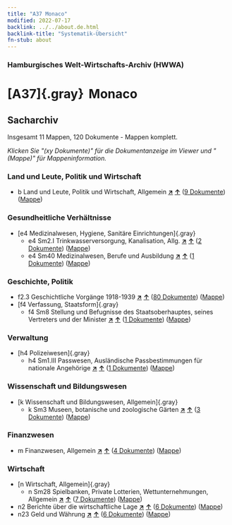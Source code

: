 ```yaml
---
title: "A37 Monaco"
modified: 2022-07-17
backlink: ../../about.de.html
backlink-title: "Systematik-Übersicht"
fn-stub: about
---
```


### Hamburgisches Welt-Wirtschafts-Archiv (HWWA)

# [A37]{.gray}&#8201; Monaco&#160; 







## Sacharchiv






Insgesamt 11 Mappen, 120 Dokumente - Mappen komplett.

_Klicken Sie "(xy Dokumente)" für die Dokumentanzeige im Viewer und "(Mappe)" für Mappeninformation._




### Land und Leute, Politik und Wirtschaft

- b Land und Leute, Politik und Wirtschaft, Allgemein [**&nearr;**](../../../subject/i/144196/about.de.html "Land und Leute, Politik und Wirtschaft, Allgemein (in der ganzen Welt)") [**&uarr;**](../../../subject/about.de.html#b "Sachsystematik") (<a href="https://pm20.zbw.eu/iiifview/folder/sh/141013,144196" title="über: Monaco : Land und Leute, Politik und Wirtschaft, Allgemein" target="_blank">9 Dokumente</a>) ([Mappe](../../../../folder/sh/1410xx/141013/1441xx/144196/about.de.html))

### Gesundheitliche Verhältnisse

- [e4 Medizinalwesen, Hygiene, Sanitäre Einrichtungen]{.gray}
  - e4 Sm2.I Trinkwasserversorgung, Kanalisation, Allg. [**&nearr;**](../../../subject/i/144268/about.de.html "Trinkwasserversorgung, Kanalisation, Allg. (in der ganzen Welt)") [**&uarr;**](../../../subject/about.de.html#e4_Sm2.I "Sachsystematik") (<a href="https://pm20.zbw.eu/iiifview/folder/sh/141013,144268" title="über: Monaco : Trinkwasserversorgung, Kanalisation, Allg." target="_blank">2 Dokumente</a>) ([Mappe](../../../../folder/sh/1410xx/141013/1442xx/144268/about.de.html))
  - e4 Sm40 Medizinalwesen, Berufe und Ausbildung [**&nearr;**](../../../subject/i/153591/about.de.html "Medizinalwesen, Berufe und Ausbildung (in der ganzen Welt)") [**&uarr;**](../../../subject/about.de.html#e4_Sm40 "Sachsystematik") (<a href="https://pm20.zbw.eu/iiifview/folder/sh/141013,153591" title="über: Monaco : Medizinalwesen, Berufe und Ausbildung" target="_blank">1 Dokumente</a>) ([Mappe](../../../../folder/sh/1410xx/141013/1535xx/153591/about.de.html))

### Geschichte, Politik

- f2.3 Geschichtliche Vorgänge 1918-1939 [**&nearr;**](../../../subject/i/181391/about.de.html "Geschichtliche Vorgänge 1918-1939 (in der ganzen Welt)") [**&uarr;**](../../../subject/about.de.html#f2.3 "Sachsystematik") (<a href="https://pm20.zbw.eu/iiifview/folder/sh/141013,181391" title="über: Monaco : Geschichtliche Vorgänge 1918-1939" target="_blank">80 Dokumente</a>) ([Mappe](../../../../folder/sh/1410xx/141013/1813xx/181391/about.de.html))
- [f4 Verfassung, Staatsform]{.gray}
  - f4 Sm8 Stellung und Befugnisse des Staatsoberhauptes, seines Vertreters und der Minister [**&nearr;**](../../../subject/i/144365/about.de.html "Stellung und Befugnisse des Staatsoberhauptes, seines Vertreters und der Minister (in der ganzen Welt)") [**&uarr;**](../../../subject/about.de.html#f4_Sm8 "Sachsystematik") (<a href="https://pm20.zbw.eu/iiifview/folder/sh/141013,144365" title="über: Monaco : Stellung und Befugnisse des Staatsoberhauptes, seines Vertreters und der Minister" target="_blank">1 Dokumente</a>) ([Mappe](../../../../folder/sh/1410xx/141013/1443xx/144365/about.de.html))

### Verwaltung

- [h4 Polizeiwesen]{.gray}
  - h4 Sm1.III Passwesen, Ausländische Passbestimmungen für nationale Angehörige [**&nearr;**](../../../subject/i/144669/about.de.html "Passwesen, Ausländische Passbestimmungen für nationale Angehörige (in der ganzen Welt)") [**&uarr;**](../../../subject/about.de.html#h4_Sm1.III "Sachsystematik") (<a href="https://pm20.zbw.eu/iiifview/folder/sh/141013,144669" title="über: Monaco : Passwesen, Ausländische Passbestimmungen für nationale Angehörige" target="_blank">1 Dokumente</a>) ([Mappe](../../../../folder/sh/1410xx/141013/1446xx/144669/about.de.html))

### Wissenschaft und Bildungswesen

- [k Wissenschaft und Bildungswesen, Allgemein]{.gray}
  - k Sm3 Museen, botanische und zoologische Gärten [**&nearr;**](../../../subject/i/144754/about.de.html "Museen, botanische und zoologische Gärten (in der ganzen Welt)") [**&uarr;**](../../../subject/about.de.html#k_Sm3 "Sachsystematik") (<a href="https://pm20.zbw.eu/iiifview/folder/sh/141013,144754" title="über: Monaco : Museen, botanische und zoologische Gärten" target="_blank">3 Dokumente</a>) ([Mappe](../../../../folder/sh/1410xx/141013/1447xx/144754/about.de.html))

### Finanzwesen

- m Finanzwesen, Allgemein [**&nearr;**](../../../subject/i/144809/about.de.html "Finanzwesen, Allgemein (in der ganzen Welt)") [**&uarr;**](../../../subject/about.de.html#m "Sachsystematik") (<a href="https://pm20.zbw.eu/iiifview/folder/sh/141013,144809" title="über: Monaco : Finanzwesen, Allgemein" target="_blank">4 Dokumente</a>) ([Mappe](../../../../folder/sh/1410xx/141013/1448xx/144809/about.de.html))

### Wirtschaft

- [n Wirtschaft, Allgemein]{.gray}
  - n Sm28 Spielbanken, Private Lotterien, Wettunternehmungen, Allgemein [**&nearr;**](../../../subject/i/145824/about.de.html "Spielbanken, Private Lotterien, Wettunternehmungen, Allgemein (in der ganzen Welt)") [**&uarr;**](../../../subject/about.de.html#n_Sm28 "Sachsystematik") (<a href="https://pm20.zbw.eu/iiifview/folder/sh/141013,145824" title="über: Monaco : Spielbanken, Private Lotterien, Wettunternehmungen, Allgemein" target="_blank">7 Dokumente</a>) ([Mappe](../../../../folder/sh/1410xx/141013/1458xx/145824/about.de.html))
- n2 Berichte über die wirtschaftliche Lage [**&nearr;**](../../../subject/i/144972/about.de.html "Berichte über die wirtschaftliche Lage (in der ganzen Welt)") [**&uarr;**](../../../subject/about.de.html#n2 "Sachsystematik") (<a href="https://pm20.zbw.eu/iiifview/folder/sh/141013,144972" title="über: Monaco : Berichte über die wirtschaftliche Lage" target="_blank">6 Dokumente</a>) ([Mappe](../../../../folder/sh/1410xx/141013/1449xx/144972/about.de.html))
- n23 Geld und Währung [**&nearr;**](../../../subject/i/145305/about.de.html "Geld und Währung (in der ganzen Welt)") [**&uarr;**](../../../subject/about.de.html#n23 "Sachsystematik") (<a href="https://pm20.zbw.eu/iiifview/folder/sh/141013,145305" title="über: Monaco : Geld und Währung" target="_blank">6 Dokumente</a>) ([Mappe](../../../../folder/sh/1410xx/141013/1453xx/145305/about.de.html))






